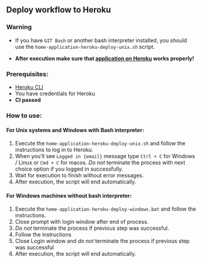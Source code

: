 ## Deploy workflow to Heroku

### Warning
- If you have `GIT Bash`  or another bash interpreter installed, you should
use the `home-application-heroku-deploy-unix.sh` script.

- **After execution make sure that
[application on Heroku](https://home-project-academy.herokuapp.com/api/0/apidocs/index.html)
works properly!**

### Prerequisites:

- [Heroku CLI](https://devcenter.heroku.com/articles/heroku-cli#install-with-an-installer)
- You have credentials for Heroku
- **CI passed**

### How to use: 

#### For Unix systems and Windows with Bash interpreter:

1) Execute the `home-application-heroku-deploy-unix.sh` and follow the 
instructions to log in to Heroku.
2) When you'll see `Logged in {email}` message type `Ctrl + C` for Windows
/ Linux or `Cmd + C` for macos. *Do not* terminate the process with
   next choice option if you logged in successfully.
3) Wait for execution to finish without error messages.
4) After execution, the script will end automatically.

#### For Windows machines without bash interpreter:

1) Execute the `home-application-heroku-deploy-windows.bat` and follow
the instructions.
2) Close prompt with login window after end of process.
3) *Do not* terminate the process if previous step was successful.
4) Follow the instructions
5) Close Login window and *do not* terminate the process if previous step was
successful
6) After execution, the script will end automatically.
